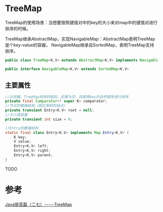 # TreeMap

TreeMap的使用场景：当想要按照键值对中的key的大小来对map中的键值对进行排序的时候。

TreeMap继承AbstractMap，实现NavigableMap：AbstractMap表明TreeMap是个key-value的容器， NavigableMap继承自SortedMap，表明TreeMap支持排序。

```java
public class TreeMap<K,V> extends AbstractMap<K,V> implements NavigableMap<K,V>

public interface NavigableMap<K,V> extends SortedMap<K,V>
```

## 主要属性

```java
//比较器，TreeMap排序的规则，如果为空，则使用key的自然顺序进行排序
private final Comparator<? super K> comparator;
//节点的数据结构（即红黑树的结点）
private transient Entry<K,V> root = null;
//大小或容量
private transient int size = 0;

//Entry的数据结构
static final class Entry<K,V> implements Map.Entry<K,V> {
    K key;
    V value;
    Entry<K,V> left;
    Entry<K,V> right;
    Entry<K,V> parent;
}
```

TODO





# 参考

[Java提高篇（二七）-----TreeMap](https://blog.csdn.net/chenssy/article/details/26668941)





